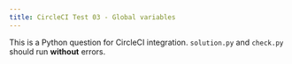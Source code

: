 ```yaml
---
title: CircleCI Test 03 - Global variables
---
```


This is a Python question for CircleCI integration. `solution.py` and `check.py` should run **without** errors.
